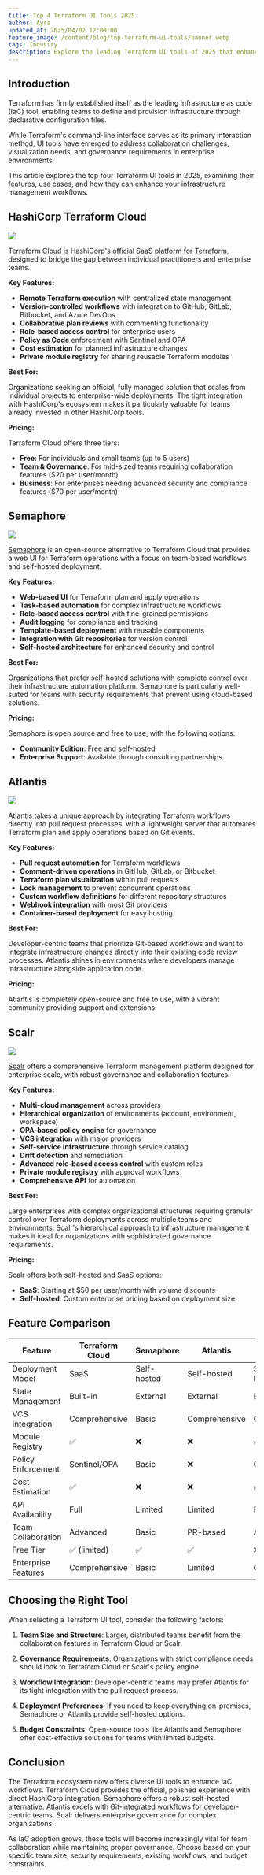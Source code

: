 ```yaml
---
title: Top 4 Terraform UI Tools 2025
author: Ayra
updated_at: 2025/04/02 12:00:00
feature_image: /content/blog/top-terraform-ui-tools/banner.webp
tags: Industry
description: Explore the leading Terraform UI tools of 2025 that enhance IaC workflows with visualization, collaboration, and governance features to streamline infrastructure management.
---
```


## Introduction

Terraform has firmly established itself as the leading infrastructure as code (IaC) tool, enabling teams to define and provision infrastructure through declarative configuration files.

While Terraform's command-line interface serves as its primary interaction method, UI tools have emerged to address collaboration challenges, visualization needs, and governance requirements in enterprise environments.

This article explores the top four Terraform UI tools in 2025, examining their features, use cases, and how they can enhance your infrastructure management workflows.

## HashiCorp Terraform Cloud

![](/content/blog/top-terraform-ui-tools/hashicorp-terraform.webp)

Terraform Cloud is HashiCorp's official SaaS platform for Terraform, designed to bridge the gap between individual practitioners and enterprise teams.

**Key Features:**

- **Remote Terraform execution** with centralized state management
- **Version-controlled workflows** with integration to GitHub, GitLab, Bitbucket, and Azure DevOps
- **Collaborative plan reviews** with commenting functionality
- **Role-based access control** for enterprise users
- **Policy as Code** enforcement with Sentinel and OPA
- **Cost estimation** for planned infrastructure changes
- **Private module registry** for sharing reusable Terraform modules

**Best For:**

Organizations seeking an official, fully managed solution that scales from individual projects to enterprise-wide deployments. The tight integration with HashiCorp's ecosystem makes it particularly valuable for teams already invested in other HashiCorp tools.

**Pricing:**

Terraform Cloud offers three tiers:

- **Free**: For individuals and small teams (up to 5 users)
- **Team & Governance**: For mid-sized teams requiring collaboration features ($20 per user/month)
- **Business**: For enterprises needing advanced security and compliance features ($70 per user/month)

## Semaphore

![](/content/blog/top-terraform-ui-tools/semaphore.webp)

[Semaphore](https://github.com/semaphoreui/semaphore) is an open-source alternative to Terraform Cloud that provides a web UI for Terraform operations with a focus on team-based workflows and self-hosted deployment.

**Key Features:**

- **Web-based UI** for Terraform plan and apply operations
- **Task-based automation** for complex infrastructure workflows
- **Role-based access control** with fine-grained permissions
- **Audit logging** for compliance and tracking
- **Template-based deployment** with reusable components
- **Integration with Git repositories** for version control
- **Self-hosted architecture** for enhanced security and control

**Best For:**

Organizations that prefer self-hosted solutions with complete control over their infrastructure automation platform. Semaphore is particularly well-suited for teams with security requirements that prevent using cloud-based solutions.

**Pricing:**

Semaphore is open source and free to use, with the following options:

- **Community Edition**: Free and self-hosted
- **Enterprise Support**: Available through consulting partnerships

## Atlantis

![](/content/blog/top-terraform-ui-tools/atlantis.webp)

[Atlantis](https://github.com/runatlantis/atlantis) takes a unique approach by integrating Terraform workflows directly into pull request processes, with a lightweight server that automates Terraform plan and apply operations based on Git events.

**Key Features:**

- **Pull request automation** for Terraform workflows
- **Comment-driven operations** in GitHub, GitLab, or Bitbucket
- **Terraform plan visualization** within pull requests
- **Lock management** to prevent concurrent operations
- **Custom workflow definitions** for different repository structures
- **Webhook integration** with most Git providers
- **Container-based deployment** for easy hosting

**Best For:**

Developer-centric teams that prioritize Git-based workflows and want to integrate infrastructure changes directly into their existing code review processes. Atlantis shines in environments where developers manage infrastructure alongside application code.

**Pricing:**

Atlantis is completely open-source and free to use, with a vibrant community providing support and extensions.

## Scalr

![](/content/blog/top-terraform-ui-tools/scalr.webp)

[Scalr](https://www.scalr.com/) offers a comprehensive Terraform management platform designed for enterprise scale, with robust governance and collaboration features.

**Key Features:**

- **Multi-cloud management** across providers
- **Hierarchical organization** of environments (account, environment, workspace)
- **OPA-based policy engine** for governance
- **VCS integration** with major providers
- **Self-service infrastructure** through service catalog
- **Drift detection** and remediation
- **Advanced role-based access control** with custom roles
- **Private module registry** with approval workflows
- **Comprehensive API** for automation

**Best For:**

Large enterprises with complex organizational structures requiring granular control over Terraform deployments across multiple teams and environments. Scalr's hierarchical approach to infrastructure management makes it ideal for organizations with sophisticated governance requirements.

**Pricing:**

Scalr offers both self-hosted and SaaS options:

- **SaaS**: Starting at $50 per user/month with volume discounts
- **Self-hosted**: Custom enterprise pricing based on deployment size

## Feature Comparison

| Feature             | Terraform Cloud | Semaphore   | Atlantis      | Scalr               |
| ------------------- | --------------- | ----------- | ------------- | ------------------- |
| Deployment Model    | SaaS            | Self-hosted | Self-hosted   | SaaS or Self-hosted |
| State Management    | Built-in        | External    | External      | Built-in            |
| VCS Integration     | Comprehensive   | Basic       | Comprehensive | Comprehensive       |
| Module Registry     | ✅              | ❌          | ❌            | ✅                  |
| Policy Enforcement  | Sentinel/OPA    | Basic       | ❌            | OPA                 |
| Cost Estimation     | ✅              | ❌          | ❌            | ✅                  |
| API Availability    | Full            | Limited     | Limited       | Full                |
| Team Collaboration  | Advanced        | Basic       | PR-based      | Advanced            |
| Free Tier           | ✅ (limited)    | ✅          | ✅            | ❌                  |
| Enterprise Features | Comprehensive   | Basic       | Limited       | Comprehensive       |

## Choosing the Right Tool

When selecting a Terraform UI tool, consider the following factors:

1. **Team Size and Structure**: Larger, distributed teams benefit from the collaboration features in Terraform Cloud or Scalr.

2. **Governance Requirements**: Organizations with strict compliance needs should look to Terraform Cloud or Scalr's policy engine.

3. **Workflow Integration**: Developer-centric teams may prefer Atlantis for its tight integration with the pull request process.

4. **Deployment Preferences**: If you need to keep everything on-premises, Semaphore or Atlantis provide self-hosted options.

5. **Budget Constraints**: Open-source tools like Atlantis and Semaphore offer cost-effective solutions for teams with limited budgets.

## Conclusion

The Terraform ecosystem now offers diverse UI tools to enhance IaC workflows. Terraform Cloud provides the official, polished experience with direct HashiCorp integration. Semaphore offers a robust self-hosted alternative. Atlantis excels with Git-integrated workflows for developer-centric teams. Scalr delivers enterprise governance for complex organizations.

As IaC adoption grows, these tools will become increasingly vital for team collaboration while maintaining proper governance. Choose based on your specific team size, security requirements, existing workflows, and budget constraints.
